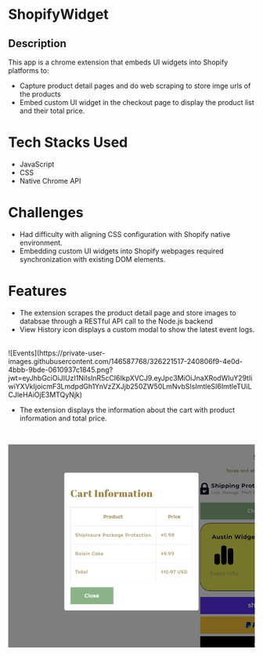 # ShopifyWidget

## Description
This app is a chrome extension that embeds UI widgets into Shopify platforms to:
- Capture product detail pages and do web scraping to store imge urls of the products
- Embed custom UI widget in the checkout page to display the product list and their total price.

# Tech Stacks Used
- JavaScript
- CSS
- Native Chrome API

# Challenges
- Had difficulty with aligning CSS configuration with Shopify native environment.
- Embedding custom UI widgets into Shopify webpages required synchronization with existing DOM elements.


# Features
- The extension scrapes the product detail page and store images to databsae through a RESTful API call to the Node.js backend
- View History icon displays a custom modal to show the latest event logs.
<br>
![Events](https://private-user-images.githubusercontent.com/146587768/326221517-240806f9-4e0d-4bbb-9bde-0610937c1845.png?jwt=eyJhbGciOiJIUzI1NiIsInR5cCI6IkpXVCJ9.eyJpc3MiOiJnaXRodWIuY29tIiwiYXVkIjoicmF3LmdpdGh1YnVzZXJjb250ZW50LmNvbSIsImtleSI6ImtleTUiLCJleHAiOjE3MTQyNjk)

- The extension displays the information about the cart with product information and total price.
<br>

![Carts](extension/images/cart.jpg "Cart Info")
